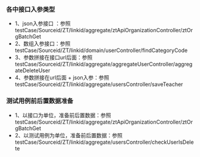 ### 各中接口入参类型

*   1、json入参接口 ：参照 testCase/Sourceid/ZT/linkid/aggregate/ztApiOrganizationController/ztOrgBatchGet
*   2、数组入参接口：参照 testCase/Sourceid/ZT/linkid/domain/userController/findCategoryCode
*   3、参数拼接在接口url后面：参照 testCase/Sourceid/ZT/linkid/aggregate/aggregateUserController/aggregateDeleteUser
*   4、参数拼接在url后面 + json入参：参照 testCase/Sourceid/ZT/linkid/aggregate/usersController/saveTeacher


### 测试用例前后置数据准备

*  1、以接口为单位，准备前后置数据：参照 testCase/Sourceid/ZT/linkid/aggregate/ztApiOrganizationController/ztOrgBatchGet
*  2、以测试用例为单位，准备前后置数据：参照 testCase/Sourceid/ZT/linkid/aggregate/usersController/checkUserIsDelete